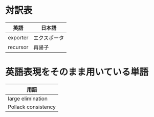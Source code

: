 # 対訳表

| 英語 | 日本語 |
| --- | --- |
| exporter | エクスポータ |
| recursor | 再帰子 |

# 英語表現をそのまま用いている単語

| 用語 |
| --- |
| large elimination |
| Pollack consistency |
